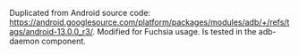Duplicated from Android source code: https://android.googlesource.com/platform/packages/modules/adb/+/refs/tags/android-13.0.0_r3/. Modified for Fuchsia usage.
Is tested in the adb-daemon component.
